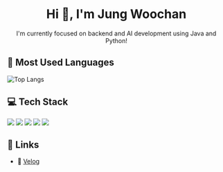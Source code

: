 <h1 align="center">Hi 👋, I'm Jung Woochan</h1>
<p align="center">I'm currently focused on backend and AI development using Java and Python!</p>



## 🔧 Most Used Languages  
![Top Langs](https://github-readme-stats.vercel.app/api/top-langs/?username=hammer8130&layout=compact&theme=tokyonight)

## 💻 Tech Stack  
<img src="https://img.shields.io/badge/Java-007396?style=flat-square&logo=java&logoColor=white"/>
<img src="https://img.shields.io/badge/SpringBoot-6DB33F?style=flat-square&logo=springboot&logoColor=white"/>
<img src="https://img.shields.io/badge/FastAPI-009688?style=flat-square&logo=fastapi&logoColor=white"/>
<img src="https://img.shields.io/badge/Python-3776AB?style=flat-square&logo=python&logoColor=white"/>
<img src="https://img.shields.io/badge/MySQL-4479A1?style=flat-square&logo=mysql&logoColor=white"/>

## 🔗 Links  
- 📄 [Velog](https://velog.io/@hammer8130)
